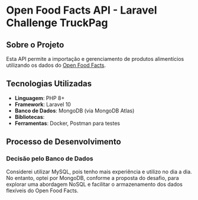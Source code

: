 # Open Food Facts API - Laravel Challenge TruckPag

## Sobre o Projeto
Esta API permite a importação e gerenciamento de produtos alimentícios utilizando os dados do [Open Food Facts](https://br.openfoodfacts.org/data).

## Tecnologias Utilizadas
- **Linguagem**: PHP 8+  
- **Framework**: Laravel 10  
- **Banco de Dados**: MongoDB (via MongoDB Atlas)  
- **Bibliotecas**:
- **Ferramentas**: Docker, Postman para testes  

## Processo de Desenvolvimento

### Decisão pelo Banco de Dados
Considerei utilizar MySQL, pois tenho mais experiência e utilizo no dia a dia. No entanto, optei por MongoDB, 
conforme a proposta do desafio, para explorar uma abordagem NoSQL e facilitar o armazenamento dos dados flexíveis do Open Food Facts.


